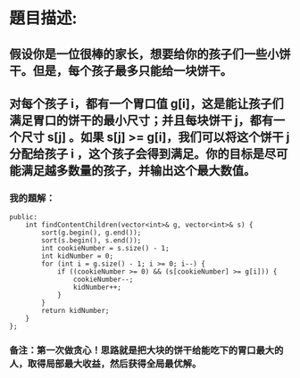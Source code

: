 # 題目描述:
## 假设你是一位很棒的家长，想要给你的孩子们一些小饼干。但是，每个孩子最多只能给一块饼干。
## 对每个孩子 i，都有一个胃口值 g[i]，这是能让孩子们满足胃口的饼干的最小尺寸；并且每块饼干 j，都有一个尺寸 s[j] 。如果 s[j] >= g[i]，我们可以将这个饼干 j 分配给孩子 i ，这个孩子会得到满足。你的目标是尽可能满足越多数量的孩子，并输出这个最大数值。
### 我的題解：
```class Solution {
public:
    int findContentChildren(vector<int>& g, vector<int>& s) {
        sort(g.begin(), g.end());
        sort(s.begin(), s.end());
        int cookieNumber = s.size() - 1;
        int kidNumber = 0;
        for (int i = g.size() - 1; i >= 0; i--) {
            if ((cookieNumber >= 0) && (s[cookieNumber] >= g[i])) {
                cookieNumber--;
                kidNumber++;
            }
        }
        return kidNumber;
    }
};
```
### **备注**：第一次做贪心！思路就是把大块的饼干给能吃下的胃口最大的人，取得局部最大收益，然后获得全局最优解。